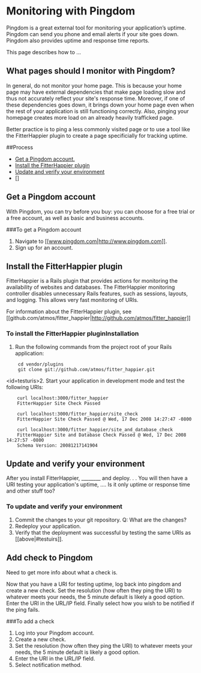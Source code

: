 # Monitoring with Pingdom

Pingdom is a great external tool for monitoring your application’s uptime. Pingdom can send you phone and email alerts if your site goes down. Pingdom also provides uptime and response time reports.

This page describes how to ...

## What pages should I monitor with Pingdom?
In general, do not monitor your home page. This is because your home page may have external dependencies that       make page loading slow and thus not accurately reflect your site's response time. Moreover, if one of these dependencies goes down, it brings down your home page even when the rest of your application is still functioning correctly. Also, pinging your homepage creates more load on an already heavily trafficked page.

Better practice is to ping a less commonly visited page or to use a tool like the FitterHappier plugin to create a page specificially for tracking uptime. 

##Process

* [Get a Pingdom account.][1]
* [Install the FitterHappier plugin][2]
* [Update and verify your environment][3]
* []

<h2 id="topic1">Get a Pingdom account</h2>

With Pingdom, you can try before you buy: you can choose for a free trial or a free account, as well as basic and business accounts.

###To get a Pingdom account
1. Navigate to [[www.pingdom.com|http://www.pingdom.com]].
2. Sign up for an account.

<h2 id="topic2"> Install the FitterHappier plugin</h2>

FitterHappier is a Rails plugin that provides actions for monitoring the availability of websites and databases. The FitterHappier monitoring controller disables unnecessary Rails features, such as sessions, layouts, and logging. This allows very fast monitoring of URIs.

For information about the FitterHappier plugin, see [[github.com/atmos/fitter_happier|http://github.com/atmos/fitter_happier]] 

### To install the FitterHappier pluginInstallation

1. Run the following commands from the project root of your Rails application:

        cd vendor/plugins
        git clone git://github.com/atmos/fitter_happier.git

<id=testuris>2. Start your application in development mode and test the following URIs:

        curl localhost:3000/fitter_happier
        FitterHappier Site Check Passed

        curl localhost:3000/fitter_happier/site_check
        FitterHappier Site Check Passed @ Wed, 17 Dec 2008 14:27:47 -0800

        curl localhost:3000/fitter_happier/site_and_database_check
        FitterHappier Site and Database Check Passed @ Wed, 17 Dec 2008 14:27:57 -0800
        Schema Version: 20081217141904


<h2 id="topic3"> Update and verify your environment</h2>

After you install FitterHappier, ________ and deploy. . . 
You will then have a URI testing your application's uptime, .... Is it only uptime or response time and other stuff too? 

### To update and verify your environment
1. Commit the changes to your git repository. 
    Q: What are the changes?
2. Redeploy your application.
3. Verify that the deployment was successful by testing the same URIs as [[above|#testuirs]].  

<h2 id="topic4"> Add check to Pingdom</h2>

Need to get more info about what a check is.

Now that you have a URI for testing uptime, log back into pingdom and create a new check. Set the resolution (how often they ping the URI) to whatever meets your needs, the 5 minute default is likely a good option. Enter the URI in the URL/IP field. Finally select how you wish to be notified if the ping fails. 

###To add a check 
1. Log into your Pingdom account.
2. Create a new check.
3. Set the resolution (how often they ping the URI) to whatever meets your needs, the 5 minute default is likely a good option.
4. Enter the URI in the URL/IP field.
5. Select notification method. 


[1]: #topic1        "topic1"
[2]: #topic2        "topic2"
[3]: #topic3        "topic3"	
[4]: #topic4        "topic4"	